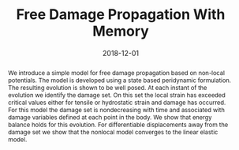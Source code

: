 ---
title: "Free Damage Propagation With Memory"

authors:
- "Robert Lipton"
- "Eyad Said"
- admin
author_notes:
- "Corresponding author"
date: "2018-12-01"
doi: "10.1007/s10659-018-9672-7"

# Schedule page publish date (NOT publication's date).
publishDate: "2018-12-01"

# Publication type.
publication_types: ["article-journal"]

# Publication name and optional abbreviated publication name.
publication: "*Journal of Elasticity*"
publication_short: "JElast"

abstract: "We introduce a simple model for free damage propagation based on non-local potentials. The model is developed using a state based peridynamic formulation. The resulting evolution is shown to be well posed. At each instant of the evolution we identify the damage set. On this set the local strain has exceeded critical values either for tensile or hydrostatic strain and damage has occurred. For this model the damage set is nondecreasing with time and associated with damage variables defined at each point in the body. We show that energy balance holds for this evolution. For differentiable displacements away from the damage set we show that the nonlocal model converges to the linear elastic model."

# Summary. An optional shortened abstract.
summary: ''

tags:
- Mathematical Modeling
- Mechanics
- Peridynamics
- Fracture Mechanics
- Memory Effects
- Fracture Simulation
featured: true

# links:
url_pdf: ''
url_code: ''
url_source: 'https://doi.org/10.1007/s10659-018-9672-7'
---
